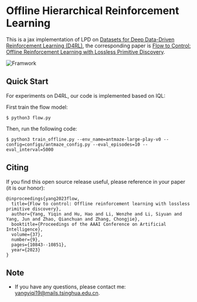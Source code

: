 # Offline Hierarchical Reinforcement Learning

This is a jax implementation of LPD on [Datasets for Deep Data-Driven Reinforcement Learning (D4RL)](https://github.com/rail-berkeley/d4rl), the corresponding paper is [Flow to Control: Offline Reinforcement Learning with Lossless Primitive Discovery](file:///Users/yangyiqin/Downloads/26286-Article%20Text-30349-1-2-20230626-2.pdf).

![Framwork](framwork.png)

## Quick Start
For experiments on D4RL, our code is implemented based on IQL:

First train the flow model:
```shell
$ python3 flow.py
```

Then, run the following code:
```shell
$ python3 train_offline.py --env_name=antmaze-large-play-v0 --config=configs/antmaze_config.py --eval_episodes=10 --eval_interval=5000
```

## Citing
If you find this open source release useful, please reference in your paper (it is our honor):
```
@inproceedings{yang2023flow,
  title={Flow to control: Offline reinforcement learning with lossless primitive discovery},
  author={Yang, Yiqin and Hu, Hao and Li, Wenzhe and Li, Siyuan and Yang, Jun and Zhao, Qianchuan and Zhang, Chongjie},
  booktitle={Proceedings of the AAAI Conference on Artificial Intelligence},
  volume={37},
  number={9},
  pages={10843--10851},
  year={2023}
}
```

## Note
+ If you have any questions, please contact me: yangyiqi19@mails.tsinghua.edu.cn. 

